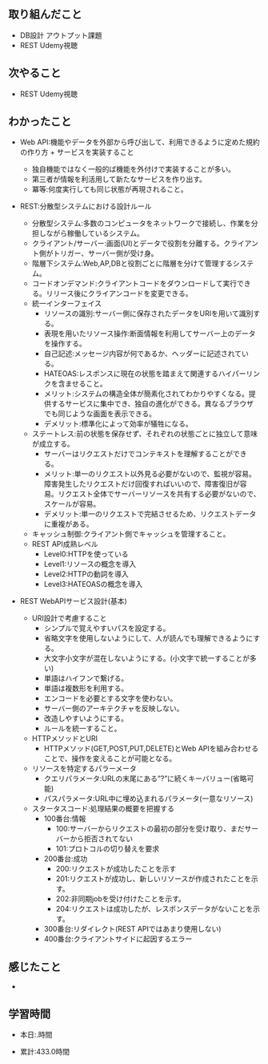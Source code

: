 ## 取り組んだこと
- DB設計 アウトプット課題
- REST Udemy視聴


## 次やること
- REST Udemy視聴

  
## わかったこと
- Web API:機能やデータを外部から呼び出して、利用できるように定めた規約の作り方 + サービスを実装すること
    - 独自機能ではなく一般的ば機能を外付けで実装することが多い。
    - 第三者が情報を利活用して新たなサービスを作り出す。
    - 冪等:何度実行しても同じ状態が再現されること。

- REST:分散型システムにおける設計ルール
    - 分散型システム:多数のコンピュータをネットワークで接続し、作業を分担しながら稼働しているシステム。
    - クライアント/サーバー:画面(UI)とデータで役割を分離する。クライアント側がトリガー、サーバー側が受け身。
    - 階層下システム:Web,AP,DBと役割ごとに階層を分けて管理するシステム。
    - コードオンデマンド:クライアントコードをダウンロードして実行できる。リリース後にクライアンコードを変更できる。
    - 統一インターフェイス
        - リソースの識別:サーバー側に保存されたデータをURIを用いて識別する。
        - 表現を用いたリソース操作:断面情報を利用してサーバー上のデータを操作する。
        - 自己記述:メッセージ内容が何であるか、ヘッダーに記述されている。
        - HATEOAS:レスポンスに現在の状態を踏まえて関連するハイパーリンクを含ませること。
        - メリット:システムの構造全体が簡素化されてわかりやすくなる。提供するサービスに集中でき、独自の進化ができる。異なるブラウザでも同じような画面を表示できる。
        - デメリット:標準化によって効率が犠牲になる。
    - ステートレス:前の状態を保存せず、それぞれの状態ごとに独立して意味が成立する。
        - サーバーはリクエストだけでコンテキストを理解することができる。
        - メリット:単一のリクエスト以外見る必要がないので、監視が容易。障害発生したリクエストだけ回復すればいいので、障害復旧が容易。リクエスト全体でサーバーリソースを共有する必要がないので、スケールが容易。
        - デメリット:単一のリクエストで完結させるため、リクエストデータに重複がある。
    - キャッシュ制御:クライアント側でキャッシュを管理すること。
    - REST API成熟レベル
        - Level0:HTTPを使っている
        - Level1:リソースの概念を導入
        - Level2:HTTPの動詞を導入
        - Level3:HATEOASの概念を導入
- REST WebAPIサービス設計(基本)
    - URI設計で考慮すること
        - シンプルで覚えやすいパスを設定する。
        - 省略文字を使用しないようにして、人が読んでも理解できるようにする。
        - 大文字小文字が混在しないようにする。(小文字で統一することが多い)
        - 単語はハイフンで繋げる。
        - 単語は複数形を利用する。
        - エンコードを必要とする文字を使わない。
        - サーバー側のアーキテクチャを反映しない。
        - 改造しやすいようにする。
        - ルールを統一すること。
    - HTTPメソッドとURI
        - HTTPメソッド(GET,POST,PUT,DELETE)とWeb APIを組み合わせることで、操作を変えることが可能となる。
    - リソースを特定するパラーメータ
        - クエリパラメータ:URLの末尾にある”?”に続くキーバリュー(省略可能)
        - パスパラメータ:URL中に埋め込まれるパラメータ(一意なリソース)
    - スタータスコード:処理結果の概要を把握する
        - 100番台:情報
            - 100:サーバーからリクエストの最初の部分を受け取り、まだサーバーから拒否されてない
            - 101:プロトコルの切り替えを要求
        - 200番台:成功
            - 200:リクエストが成功したことを示す
            - 201:リクエストが成功し、新しいリソースが作成されたことを示す。
            - 202:非同期jobを受け付けたことを示す。
            - 204:リクエストは成功したが、レスポンスデータがないことを示す。
        - 300番台:リダイレクト(REST APIではあまり使用しない)
        - 400番台:クライアントサイドに起因するエラー


## 感じたこと
- 

## 学習時間
- 本日:.時間

- 累計:433.0時間
